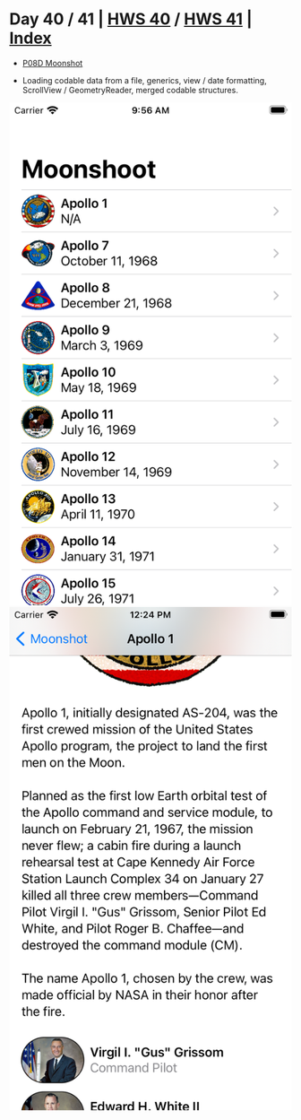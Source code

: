# Day 40 / 41 | [HWS 40](https://www.hackingwithswift.com/100/swiftui/40) / [HWS 41](https://www.hackingwithswift.com/100/swiftui/41) | [Index](https://github.com/JulesMoorhouse/100DaysOfSwiftUI/blob/main/README.md)

- [P08D Moonshot](https://github.com/JulesMoorhouse/100DaysOfSwiftUI/blob/main/P08D%20Moonshoot/P08D%20Moonshoot/ContentView.swift)

- Loading codable data from a file, generics, view / date formatting, ScrollView / GeometryReader, merged codable structures.
  
<img src="../Images/day40d.png">
<img src="../Images/day40d2.png">